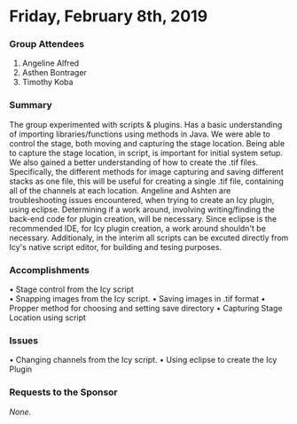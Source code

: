 # Friday, February 8th, 2019


### Group Attendees
1. Angeline Alfred
2. Asthen Bontrager
2. Timothy Koba

### Summary
The group experimented with scripts & plugins. Has a basic understanding of importing libraries/functions using
methods in Java. We were able to control the stage, both moving and capturing the stage location. Being able to capture the stage location, in script, is important for initial system setup. We also gained a better understanding of how to create the .tif files. Specifically, the different methods for image capturing and saving different stacks as one file, this will be useful for creating a single .tif file, containing all of the channels at each location. Angeline and Ashten are troubleshooting issues encountered, when trying to create an Icy plugin, using eclipse. Determining if a work around, involving writing/finding the back-end code for plugin creation, will be necessary. Since eclipse is the recommended IDE, for Icy plugin creation, a work around shouldn't be necessary. Additionaly, in the interim all scripts can be excuted directly from Icy's native script editor, for building and tesing purposes. 

### Accomplishments
• Stage control from the Icy script \
• Snapping images from the Icy script.
• Saving images in .tif format
• Propper method for choosing and setting save directory 
• Capturing Stage Location using script

### Issues
• Changing channels from the Icy script.
• Using eclipse to create the Icy Plugin

### Requests to the Sponsor
_None._

